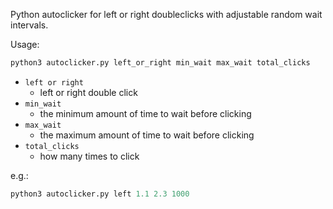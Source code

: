 Python autoclicker for left or right doubleclicks with adjustable random wait intervals.

Usage:

```python
python3 autoclicker.py left_or_right min_wait max_wait total_clicks
```

- `left or right`
    - left or right double click
- `min_wait`
    - the minimum amount of time to wait before clicking
- `max_wait`
    - the maximum amount of time to wait before clicking
- `total_clicks`
    - how many times to click

e.g.:

```python
python3 autoclicker.py left 1.1 2.3 1000
```